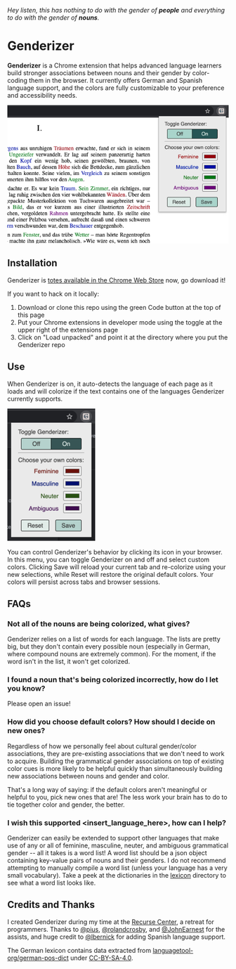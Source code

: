 *Hey listen, this has nothing to do with the gender of **people** and
everything to do with the gender of **nouns**.*

# Genderizer
**Genderizer** is a Chrome extension that helps advanced language learners
build stronger associations between nouns and their gender by color-coding
them in the browser. It currently offers German and Spanish language support,
and the colors are fully customizable to your preference and accessibility
needs.

<img src="/images/app-screenshot.jpg" width="640"/>

## Installation

Genderizer is [totes available in the Chrome Web Store](https://chrome.google.com/webstore/detail/genderizer/cogknegaliooejgocobjbinmkgfnaknn) now, go download it!

If you want to hack on it locally: 
1. Download or clone this repo using the green Code button at the top of this page
2. Put your Chrome extensions in developer mode using the toggle at the upper right of the extensions page
3. Click on "Load unpacked" and point it at the directory where you put the Genderizer repo

## Use
When Genderizer is on, it auto-detects the language of each page as it loads and will colorize if the text contains one of the languages Genderizer currently supports.

<img src="/images/ui-screenshot.jpg" width="200"/>

You can control Genderizer's behavior by clicking its icon in your browser. In
this menu, you can toggle Genderizer on and off and select custom colors.
Clicking Save will reload your current tab and re-colorize using your new
selections, while Reset will restore the original default colors. Your colors
will persist across tabs and browser sessions.

## FAQs
### Not all of the nouns are being colorized, what gives?
Genderizer relies on a list of words for each language. The lists are pretty
big, but they don't contain every possible noun (especially in German, where
compound nouns are extremely common). For the moment, if the word isn't in the
list, it won't get colorized.

### I found a noun that's being colorized incorrectly, how do I let you know?
Please open an issue!

### How did you choose default colors? How should I decide on new ones?
Regardless of how we personally feel about cultural gender/color associations,
they are pre-existing associations that we don't need to work to acquire.
Building the grammatical gender associations on top of existing color cues is
more likely to be helpful quickly than simultaneously building new
associations between nouns and gender and color.

That's a long way of saying: if the default colors aren't meaningful or
helpful to you, pick new ones that are! The less work your brain has to do to
tie together color and gender, the better.

### I wish this supported <insert_language_here>, how can I help?
Genderizer can easily be extended to support other languages that make use of
any or all of feminine, masculine, neuter, and ambiguous grammatical gender --
all it takes is a word list! A word list should be a json object containing
key-value pairs of nouns and their genders. I do not recommend attempting to
manually compile a word list (unless your language has a very small vocabulary). Take a peek at the dictionaries in the [lexicon](/lexicon) directory to see what a word list looks like.

## Credits and Thanks
I created Genderizer during my time at the [Recurse
Center](https://www.recurse.com/), a retreat for programmers. Thanks to
[@pius](https://github.com/pius), [@rolandcrosby](https://github.com/rolandcrosby), and [@JohnEarnest](https://github.com/JohnEarnest/) for the assists, and huge
credit to [@lbernick](https://github.com/lbernick) for adding Spanish language
support.

The German lexicon contains data extracted from
[languagetool-org/german-pos-dict](https://github.com/languagetool-org/german-pos-dict)
under
[CC-BY-SA-4.0](https://github.com/languagetool-org/german-pos-dict/blob/master/LICENSE).

